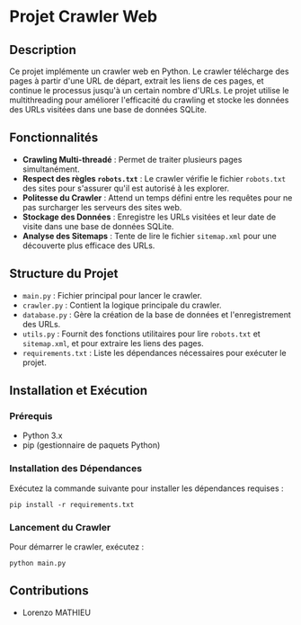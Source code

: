 # Projet Crawler Web

## Description
Ce projet implémente un crawler web en Python. Le crawler télécharge des pages à partir d'une URL de départ, extrait les liens de ces pages, et continue le processus jusqu'à un certain nombre d'URLs. Le projet utilise le multithreading pour améliorer l'efficacité du crawling et stocke les données des URLs visitées dans une base de données SQLite.

## Fonctionnalités
- **Crawling Multi-threadé** : Permet de traiter plusieurs pages simultanément.
- **Respect des règles `robots.txt`** : Le crawler vérifie le fichier `robots.txt` des sites pour s'assurer qu'il est autorisé à les explorer.
- **Politesse du Crawler** : Attend un temps défini entre les requêtes pour ne pas surcharger les serveurs des sites web.
- **Stockage des Données** : Enregistre les URLs visitées et leur date de visite dans une base de données SQLite.
- **Analyse des Sitemaps** : Tente de lire le fichier `sitemap.xml` pour une découverte plus efficace des URLs.

## Structure du Projet
- `main.py` : Fichier principal pour lancer le crawler.
- `crawler.py` : Contient la logique principale du crawler.
- `database.py` : Gère la création de la base de données et l'enregistrement des URLs.
- `utils.py` : Fournit des fonctions utilitaires pour lire `robots.txt` et `sitemap.xml`, et pour extraire les liens des pages.
- `requirements.txt` : Liste les dépendances nécessaires pour exécuter le projet.

## Installation et Exécution

### Prérequis
- Python 3.x
- pip (gestionnaire de paquets Python)

### Installation des Dépendances
Exécutez la commande suivante pour installer les dépendances requises :
```
pip install -r requirements.txt
```

### Lancement du Crawler
Pour démarrer le crawler, exécutez :
```
python main.py
```

## Contributions
- Lorenzo MATHIEU
